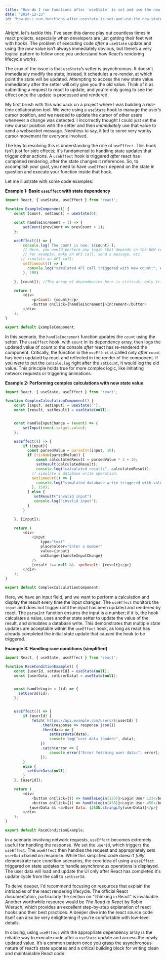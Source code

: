 ```yaml
---
title: "How do I run functions after `useState` is set and use the new state value?"
date: "2024-12-23"
id: "how-do-i-run-functions-after-usestate-is-set-and-use-the-new-state-value"
---
```


Alright, let's tackle this. I've seen this dance play out countless times in react projects, especially when developers are just getting their feet wet with hooks. The problem of executing code *after* a `useState` update and using the *new* value isn’t always immediately obvious, but there’s a very logical pattern to follow once you understand how React’s rendering lifecycle works.

The crux of the issue is that `useState`’s setter is asynchronous. It doesn’t immediately modify the state; instead, it schedules a re-render, at which point the state will be updated. Attempting to access the new state value immediately after the setter will only give you the old value. Think of it as submitting a request to react to update, and you're only going to see the effect once the update is processed and rendered.

My first brush with this was back on a project where I was building a real-time collaboration tool. We were using a `useState` hook to manage the user’s cursor position, and we needed to update the cursor of other users whenever a change was detected. I incorrectly thought I could just set the new cursor position with the setter and then *immediately* use that value to send a websocket message. Needless to say, it led to some very wonky cursor movement for everyone involved.

The key to resolving this is understanding the role of `useEffect`. This hook isn't just for side effects; it's fundamental to handling state updates that trigger other actions. A `useEffect` hook is triggered *after* react has completed rendering, after the state changes it references. So, to accomplish your goal, you need to have `useEffect` depend on the state in question and execute your function inside that hook.

Let me illustrate with some code examples:

**Example 1: Basic `useEffect` with state dependency**

```javascript
import React, { useState, useEffect } from 'react';

function ExampleComponent() {
    const [count, setCount] = useState(0);

    const handleIncrement = () => {
        setCount(prevCount => prevCount + 1);
    };

    useEffect(() => {
        console.log(`The count is now: ${count}`);
        // Here, you would perform any logic that depends on the NEW count
        // For example: make an API call, send a message, etc.
       // simulate an API call:
        setTimeout(() => {
          console.log("simulated API call triggered with new count:", count)
        }, 100)

    }, [count]); //The array of dependencies here is critical; only trigger when 'count' changes

    return (
        <div>
            <p>Count: {count}</p>
            <button onClick={handleIncrement}>Increment</button>
        </div>
    );
}

export default ExampleComponent;
```

In this scenario, the `handleIncrement` function updates the `count` using the setter. The `useEffect` hook, with `count` in its dependency array, then logs the updated value of count to the console *after* react has re-rendered the component. Critically, the function in the `useEffect` is called only *after* `count` has been updated by react and reflected in the render of the component. If you were to put the `console.log` right after the `setCount`, it would log the old value. This principle holds true for more complex logic, like initiating network requests or triggering animations.

**Example 2: Performing complex calculations with new state value**

```javascript
import React, { useState, useEffect } from 'react';

function ComplexCalculationComponent() {
    const [input, setInput] = useState('');
    const [result, setResult] = useState(null);


    const handleInputChange = (event) => {
        setInput(event.target.value);
    };

    useEffect(() => {
        if (input){
          const parsedValue = parseInt(input, 10);
          if (!isNaN(parsedValue)) {
              const calculatedResult = parsedValue * 2 + 10;
              setResult(calculatedResult);
              console.log("calculated result:", calculatedResult);
            // simulate a database write operation:
            setTimeout(() => {
              console.log("simulated database write triggered with value:", calculatedResult)
            }, 150);
          } else {
             setResult("invalid input")
             console.log("invalid input");
          }
        }

    }, [input]);

    return (
        <div>
            <input
                type="text"
                placeholder="Enter a number"
                value={input}
                onChange={handleInputChange}
            />
            {result !== null &&  <p>Result: {result}</p>}
        </div>
    );
}

export default ComplexCalculationComponent;
```

Here, we have an input field, and we want to perform a calculation and display the result every time the input changes. The `useEffect` monitors the `input` and does not trigger until the input has been updated and rendered by react. The `parseInt` function ensures the input is a number; if it is, the hook calculates a value, uses another state setter to update the value of the result, and simulates a database write. This demonstrates that multiple state updates are acceptable within the `useEffect` hook, as long as react has already completed the initial state update that caused the hook to be triggered.

**Example 3: Handling race conditions (simplified)**

```javascript
import React, { useState, useEffect } from 'react';

function RaceConditionExample() {
    const [userId, setUserId] = useState(null);
    const [userData, setUserData] = useState(null);


    const handleLogin = (id) => {
      setUserId(id);
    };


    useEffect(() => {
        if (userId) {
            fetch(`https://api.example.com/users/${userId}`)
                .then(response => response.json())
                .then(data => {
                    setUserData(data);
                    console.log("user data loaded:", data);
                })
                .catch(error => {
                    console.error("Error fetching user data:", error);
                });
        }
        else {
          setUserData(null);
        }
    }, [userId]);

    return (
        <div>
            <button onClick={() => handleLogin(123)}>Login User 123</button>
            <button onClick={() => handleLogin(456)}>Login User 456</button>
           {userData && <p>User Data: {JSON.stringify(userData)}</p>}
        </div>
    );
}

export default RaceConditionExample;

```

In a scenario involving network requests, `useEffect` becomes extremely useful for handling the response. We set the `userId`, which triggers the `useEffect`. The `useEffect` then handles the request and appropriately sets `userData` based on response. While this simplified code doesn't *fully* demonstrate race condition scenarios, the core idea of using a `useEffect` triggered on state updates to handle asynchronous operations is displayed. The user data will load and update the UI only after React has completed it's update cycle from the call to `setUserId`.

To delve deeper, I'd recommend focusing on resources that explain the intricacies of the react rendering lifecycle. The official React documentation, particularly the section on “Thinking in React” is invaluable. Another worthwhile resource would be *The Road to React* by Robin Wieruch, which provides an excellent step-by-step explanation of react hooks and their best practices. A deeper dive into the react source code itself can also be very enlightening if you're comfortable with low-level details.

In closing, using `useEffect` with the appropriate dependency array is the reliable way to execute code after a `useState` update and access the newly updated value. It’s a common pattern once you grasp the asynchronous nature of react’s state updates and a critical building block for writing clean and maintainable React code.
